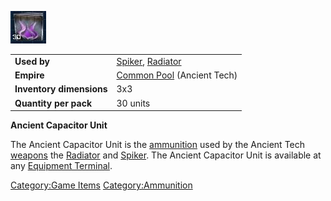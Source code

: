 ![](images/ATammo.jpg "ATammo.JPG")

|                          |                                                                    |
| ------------------------ | ------------------------------------------------------------------ |
| **Used by**              | [Spiker](Spiker.md), [Radiator](Radiator.md) |
| **Empire**               | [Common Pool](Common_Pool.md) (Ancient Tech)            |
| **Inventory dimensions** | 3x3                                                                |
| **Quantity per pack**    | 30 units                                                           |

**Ancient Capacitor Unit**

The Ancient Capacitor Unit is the [ammunition](ammunition.md)
used by the Ancient Tech [weapons](weapon.md) the
[Radiator](Radiator.md) and [Spiker](Spiker.md). The
Ancient Capacitor Unit is available at any [Equipment
Terminal](Equipment_Terminal.md).

[Category:Game Items](Category:Game_Items.md)
[Category:Ammunition](Category:Ammunition.md)
